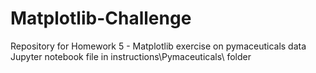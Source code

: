 # Matplotlib-Challenge
Repository for Homework 5 - Matplotlib exercise on pymaceuticals data
Jupyter notebook file in instructions\Pymaceuticals\ folder
